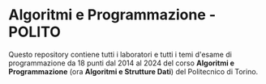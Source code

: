 # Algoritmi e Programmazione - POLITO
Questo repository contiene tutti i laboratori e tutti i temi d'esame di programmazione da 18 punti dal 2014 al 2024 del corso <b>Algoritmi e Programmazione</b> (ora <b>Algoritmi e Strutture Dati</b>) del Politecnico di Torino.
